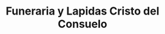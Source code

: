 ---
title: "Funeraria y Lapidas Cristo del Consuelo"
url: /macas/funeraria-y-lapidas-cristo-del-consuelo/
shop: Bestattungen
---